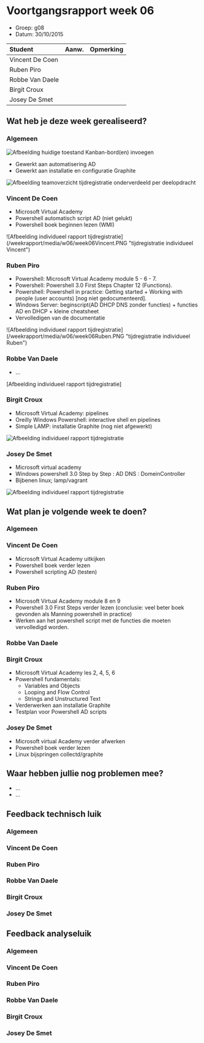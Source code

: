 # Voortgangsrapport week 06

* Groep: g08
* Datum: 30/10/2015

| Student  | Aanw. | Opmerking |
| :---     | :---  | :---      |
| Vincent De Coen |       |           |
| Ruben Piro |       |           |
| Robbe Van Daele |       |           |
| Birgit Croux |       |           |
| Josey De Smet |      |            |

## Wat heb je deze week gerealiseerd?

### Algemeen

![Afbeelding huidige toestand Kanban-bord(en) invoegen](/weekrapport/media/w06/kanbanteam.png "huboard team")

* Gewerkt aan automatisering AD
* Gewerkt aan installatie en configuratie Graphite

![Afbeelding teamoverzicht tijdregistratie onderverdeeld per deelopdracht](/weekrapport/media/w06/togglteam.png "toggl team")

### Vincent De Coen

* Microsoft Virtual Academy
* Powershell automatisch script AD (niet gelukt)
* Powershell boek beginnen lezen (WMI)

![Afbeelding individueel rapport tijdregistratie] (/weekrapport/media/w06/week06Vincent.PNG "tijdregistratie individueel Vincent")

### Ruben Piro

* Powershell: Microsoft Virtual Academy module 5 - 6 - 7.
* Powershell: Powershell 3.0 First Steps Chapter 12 (Functions).
* Powershell: Powershell in practice: Getting started + Working with people (user accounts) [nog niet gedocumenteerd].
* Windows Server: beginscript(AD DHCP DNS zonder functies) + functies AD en DHCP + kleine cheatsheet
* Vervolledigen van de documentatie

![Afbeelding individueel rapport tijdregistratie] (/weekrapport/media/w06/week06Ruben.PNG "tijdregistratie individueel Ruben")

### Robbe Van Daele

* ...

[Afbeelding individueel rapport tijdregistratie]

### Birgit Croux

* Microsoft Virtual Academy: pipelines
* Oreilly Windows Powershell: interactive shell en pipelines
* Simple LAMP: installatie Graphite (nog niet afgewerkt)

![Afbeelding individueel rapport tijdregistratie](/weekrapport/media/w06/togglbirgit.png "tijdregistratie individueel birgit")

### Josey De Smet

* Microsoft virtual academy
* Windows powershell 3.0 Step by Step : AD DNS : DomeinController
* Bijbenen linux; lamp/vagrant

![Afbeelding individueel rapport tijdregistratie](media/w06/Week6Josey.png "tijdregistratie individueel Josey")



## Wat plan je volgende week te doen?

### Algemeen

### Vincent De Coen
* Microsoft Virtual Academy uitkijken
* Powershell boek verder lezen
* Powershell scripting AD (testen)

### Ruben Piro

* Microsoft Virtual Academy module 8 en 9
* Powershell 3.0 First Steps verder lezen (conclusie: veel beter boek gevonden als Manning powershell in practice)
* Werken aan het powershell script met de functies die moeten vervolledigd worden.


### Robbe Van Daele

### Birgit Croux

* Microsoft Virtual Academy les 2, 4, 5, 6
* Powershell fundamentals:
  - Variables and Objects
  - Looping and Flow Control
  - Strings and Unstructured Text
* Verderwerken aan installatie Graphite
* Testplan voor Powershell AD scripts 

### Josey De Smet
* Microsoft virtual Academy verder afwerken
* Powershell boek verder lezen
* Linux bijspringen collectd/graphite
## Waar hebben jullie nog problemen mee?

* ...
* ...

## Feedback technisch luik

### Algemeen

### Vincent De Coen
### Ruben Piro
### Robbe Van Daele
### Birgit Croux
### Josey De Smet

## Feedback analyseluik

### Algemeen

### Vincent De Coen
### Ruben Piro
### Robbe Van Daele
### Birgit Croux
### Josey De Smet
